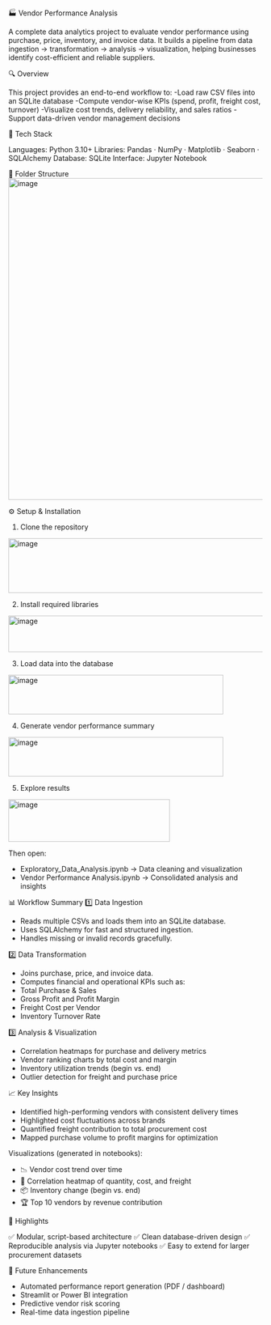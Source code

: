 🏭 Vendor Performance Analysis

A complete data analytics project to evaluate vendor performance using purchase, price, inventory, and invoice data.
It builds a pipeline from data ingestion → transformation → analysis → visualization, helping businesses identify cost-efficient and reliable suppliers.

🔍 Overview

This project provides an end-to-end workflow to:
  -Load raw CSV files into an SQLite database
  -Compute vendor-wise KPIs (spend, profit, freight cost, turnover)
  -Visualize cost trends, delivery reliability, and sales ratios
  -Support data-driven vendor management decisions

🧱 Tech Stack

Languages: Python 3.10+
Libraries: Pandas · NumPy · Matplotlib · Seaborn · SQLAlchemy
Database: SQLite
Interface: Jupyter Notebook

📂 Folder Structure
<img width="1120" height="636" alt="image" src="https://github.com/user-attachments/assets/e368afbb-fd23-41d1-b9df-6e5c9cc22db0" />

⚙️ Setup & Installation

1. Clone the repository
<img width="544" height="108" alt="image" src="https://github.com/user-attachments/assets/9a9ecbc0-a788-4ebc-b0ac-15d9973c703b" />

2. Install required libraries
<img width="980" height="72" alt="image" src="https://github.com/user-attachments/assets/0517a19d-bd69-4d36-b390-4f7b4e4aec4c" />

3. Load data into the database
<img width="426" height="78" alt="image" src="https://github.com/user-attachments/assets/55507f9c-1755-4425-9c47-de1b78fe596a" />

4. Generate vendor performance summary
<img width="426" height="78" alt="image" src="https://github.com/user-attachments/assets/3ca42f97-bafb-49f8-94ec-85a6cd889837" />

5. Explore results
<img width="320" height="84" alt="image" src="https://github.com/user-attachments/assets/6ceccd42-32bd-4b0d-9aa0-33991c4468d1" />

Then open:
- Exploratory_Data_Analysis.ipynb → Data cleaning and visualization
- Vendor Performance Analysis.ipynb → Consolidated analysis and insights


📊 Workflow Summary
1️⃣ Data Ingestion
  - Reads multiple CSVs and loads them into an SQLite database.
  - Uses SQLAlchemy for fast and structured ingestion.
  - Handles missing or invalid records gracefully.
    
2️⃣ Data Transformation
  - Joins purchase, price, and invoice data.
  - Computes financial and operational KPIs such as:
  - Total Purchase & Sales
  - Gross Profit and Profit Margin
  - Freight Cost per Vendor
  - Inventory Turnover Rate

3️⃣ Analysis & Visualization
  - Correlation heatmaps for purchase and delivery metrics
  - Vendor ranking charts by total cost and margin
  - Inventory utilization trends (begin vs. end)
  - Outlier detection for freight and purchase price

📈 Key Insights
- Identified high-performing vendors with consistent delivery times
- Highlighted cost fluctuations across brands
- Quantified freight contribution to total procurement cost
- Mapped purchase volume to profit margins for optimization

Visualizations (generated in notebooks):
- 📉 Vendor cost trend over time
- 🧩 Correlation heatmap of quantity, cost, and freight
- 📦 Inventory change (begin vs. end)
- 🏆 Top 10 vendors by revenue contribution

🚀 Highlights

✅ Modular, script-based architecture
✅ Clean database-driven design
✅ Reproducible analysis via Jupyter notebooks
✅ Easy to extend for larger procurement datasets

🔮 Future Enhancements
- Automated performance report generation (PDF / dashboard)
- Streamlit or Power BI integration
- Predictive vendor risk scoring
- Real-time data ingestion pipeline



















